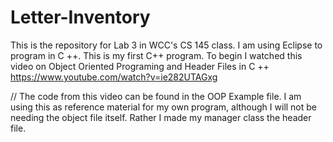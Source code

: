 # Letter-Inventory

This is the repository for Lab 3 in WCC's CS 145 class. 
I am using Eclipse to program in C ++. This is my first C++ program.
To begin I watched this video on Object Oriented Programing and Header Files in C ++ 
https://www.youtube.com/watch?v=ie282UTAGxg 

// The code from this video can be found in the OOP Example file. I am using this as reference material for my own program, although I will not be needing the object file itself. Rather I made my manager class the header file.

